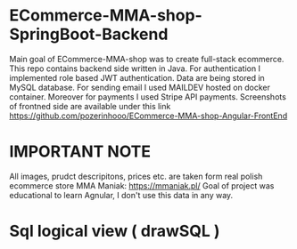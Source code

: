 # ECommerce-MMA-shop-SpringBoot-Backend

Main goal of ECommerce-MMA-shop was to create full-stack ecommerce. This repo contains backend side written in Java. For authentication I implemented role based JWT authentication. Data are being stored in MySQL database. For sending email I used MAILDEV hosted on docker container.
Moreover for payments I used Stripe API payments. Screenshots of frontned side are available under this link https://github.com/pozerinhooo/ECommerce-MMA-shop-Angular-FrontEnd

# IMPORTANT NOTE
All images, prudct descripitons, prices etc. are taken form real polish ecommerce store MMA Maniak: https://mmaniak.pl/ 
Goal of project was educational to learn Agnular, I don't use this data in any way.

# Sql logical view ( drawSQL )

